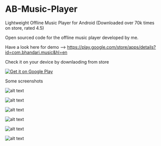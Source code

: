 # AB-Music-Player
Lightweight Offline Music Player for Android (Downloaded over 70k times on store, rated 4.5)

Open sourced code for the offline music player developed by me.

Have a look here for demo --> https://play.google.com/store/apps/details?id=com.bhandari.music&hl=en

Check it on your device by downlaoding from store

<a href="https://play.google.com/store/apps/details?id=com.bhandari.music">
  <img alt="Get it on Google Play"
       src="https://developer.android.com/images/brand/en_generic_rgb_wo_45.png" />
</a>

Some screenshots

![alt text](https://user-images.githubusercontent.com/16557921/36733117-96c1a4ee-1bf5-11e8-8212-23d8a5f51151.png)

![alt text](https://user-images.githubusercontent.com/16557921/36733121-9c2b61f4-1bf5-11e8-9d02-b25e7841ee14.png)

![alt text](https://user-images.githubusercontent.com/16557921/36733136-a3d05c66-1bf5-11e8-875a-073c72cc5268.png)

![alt text](https://user-images.githubusercontent.com/16557921/36733140-a8155ca4-1bf5-11e8-97a3-2ff92fd9cd2a.png)

![alt text](https://user-images.githubusercontent.com/16557921/36733101-8cc96044-1bf5-11e8-9970-9c6e900e5ace.png)

![alt text](https://user-images.githubusercontent.com/16557921/36733108-912d90d8-1bf5-11e8-95e2-62d17c8e7900.png)
